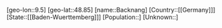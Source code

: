 ﻿---
location: [48.85,9.5]
type: City
tags:
- geo/City


SpocWebEntityId: 28957
isDeleted: false
confidential: public

---
[geo-lon::9.5]
[geo-lat::48.85]
[name::Backnang]
[Country::[[Germany]]]
[State::[[Baden-Wuerttemberg]]]
[Population::]
[Unknown::]

